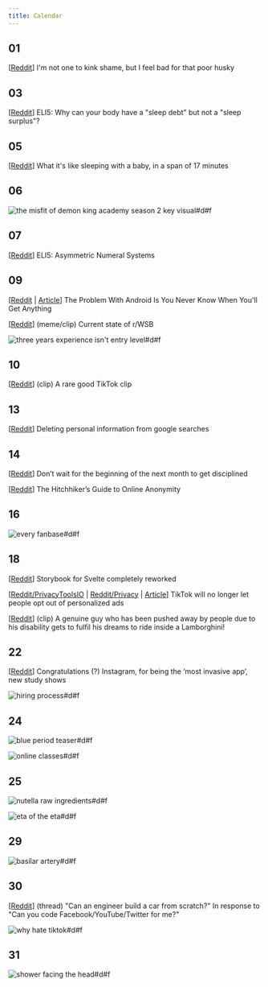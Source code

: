 ```yaml
---
title: Calendar
---
```


## 01

[[Reddit](https://www.reddit.com/r/Cringetopia/comments/luwezx/found_this_on_facebook_poor_dog/)] I'm not one to kink shame, but I feel bad for that poor husky

## 03

[[Reddit](https://www.reddit.com/r/explainlikeimfive/comments/lwmmm9/eli5_why_can_your_body_have_a_sleep_debt_but_not/)] ELI5: Why can your body have a "sleep debt" but not a "sleep surplus"?

## 05

[[Reddit](https://www.reddit.com/r/Wellthatsucks/comments/ly614v/what_its_like_sleeping_with_a_baby/)] What it's like sleeping with a baby, in a span of 17 minutes

## 06

![the misfit of demon king academy season 2 key visual#d#f](https://preview.redd.it/1p7orxl30el61.jpg?width=640&crop=smart&auto=webp&s=e0de23a206dcd5d02d529715c7b1bbc165e6ce5f "[[Reddit](https://www.reddit.com/r/anime/comments/lyz3j8/the_misfit_of_demon_king_academy_s2_visual/)] \"The Misfit of Demon King Academy\" S2 Visual")

## 07

[[Reddit](https://www.reddit.com/r/programming/comments/lzi2vt/after_being_defended_from_google_now_microsoft/gq2lrbw?context=3)] ELI5: Asymmetric Numeral Systems

## 09

[[Reddit](https://www.reddit.com/r/Android/comments/m0vh5o/the_problem_with_android_is_you_never_know_when/) | [Article](https://www.droid-life.com/2021/03/08/the-problem-with-android-is-you-never-know-when-youll-get-anything/)] The Problem With Android Is You Never Know When You'll Get Anything

[[Reddit](https://www.reddit.com/r/wallstreetbets/comments/m14b56/tell_that_bitch_im_coming/)] (meme/clip) Current state of r/WSB

![three years experience isn't entry level#d#f](https://external-preview.redd.it/XuJVbBU1NSDnb2pmoQD6YxZR-yIIMSReu_wyToYemn0.jpg?width=640&crop=smart&auto=webp&s=f7cfecd2e90c51828473b40aef415bcf17818203 "[[Reddit](https://www.reddit.com/r/awfuleverything/comments/m152y3/yep/)] 3-5 yrs experience isn't entry level")

## 10

[[Reddit](https://www.reddit.com/r/TikTokCringe/comments/m1d7d8/how_the_vaccine_works/)] (clip) A rare good TikTok clip

## 13

[[Reddit](https://www.reddit.com/r/privacy/comments/m3xioc/deleting_personal_information_from_google_searches/)] Deleting personal information from google searches

## 14

[[Reddit](https://www.reddit.com/r/getdisciplined/comments/m4uupb/advice_dont_wait_for_the_beginning_of_the_next/)] Don’t wait for the beginning of the next month to get disciplined

[[Reddit](https://www.reddit.com/r/privacy/comments/m4al5g/the_hitchhikers_guide_to_online_anonymity_new/)] The Hitchhiker’s Guide to Online Anonymity

## 16

![every fanbase#d#f](https://i.redd.it/1c5d9mvlidn61.jpg "[[Reddit](https://www.reddit.com/r/Animemes/comments/m66p5b/the_sooner_some_folk_realize_the_better/)] Basically every fanbase, not limited to one thing")

## 18

[[Reddit](https://www.reddit.com/r/sveltejs/comments/m752wp/storybook_for_svelte_completely_reworked/)] Storybook for Svelte completely reworked

[[Reddit/PrivacyToolsIO](https://www.reddit.com/r/privacytoolsIO/comments/m75a61/tiktok_will_no_longer_let_people_opt_out_of/) | [Reddit/Privacy](https://www.reddit.com/r/privacy/comments/m7592b/tiktok_will_no_longer_let_people_opt_out_of/) | [Article](https://www.theverge.com/2021/3/17/22336093/tiktok-mandatory-personalized-ads-privacy-tracking)] TikTok will no longer let people opt out of personalized ads

[[Reddit](https://www.reddit.com/r/MadeMeSmile/comments/m7muvt/a_genuine_guy_who_has_been_pushed_away_by_people/)] (clip) A genuine guy who has been pushed away by people due to his disability gets to fulfil his dreams to ride inside a Lamborghini!

## 22

[[Reddit](https://www.reddit.com/r/technology/comments/mamdvd/instagram_is_most_invasive_app_new_study_shows/)] Congratulations (?) Instagram, for being the ‘most invasive app’, new study shows

![hiring process#d#f](https://preview.redd.it/f8nnhrhaoko61.jpg?width=960&crop=smart&auto=webp&s=13bd528be24d5762d7f4bf02870fc41698756181 "[[Reddit](https://www.reddit.com/r/wholesomememes/comments/mam8us/i_hope_this_happens_to_you_all_the_best/)] Huge props to companies that do this")

## 24

![blue period teaser#d#f](https://external-preview.redd.it/i4QOB2NblOZe33du4EsvGxIXghJr3qVgGRsoACOvz60.jpg?width=960&crop=smart&auto=webp&s=3162c7c6dddff316b7c2f479b9a2fd4f4e68ab34 "[[Reddit](https://www.reddit.com/r/anime/comments/mc7vf7/blue_period_teaser_visual/) | [Original](https://i.imgur.com/7ch3521.jpg)] \"Blue Period\" teaser visual")

![online classes#d#f](https://preview.redd.it/fk9fs0c8azo61.jpg?width=960&crop=smart&auto=webp&s=f9e1f570610fd1d4c1ba418294e64a2a269c097a "[[Reddit](https://www.reddit.com/r/dankmemes/comments/mc5po1/when_will_it_end/)] (meme) When will it end?")

## 25

![nutella raw ingredients#d#f](https://preview.redd.it/m72eb2pu94p61.jpg?width=960&crop=smart&auto=webp&s=82ae4fa1dc0d63529ce6761f0cfc3bdb718effd0 "[[Reddit](https://www.reddit.com/r/interestingasfuck/comments/mcrlpu/no_wonder_nutella_is_so_addictive/)] Ever wonder what Nutella is made of?")

![eta of the eta#d#f](https://preview.redd.it/g7jby5q8f7p61.png?width=960&crop=smart&auto=webp&s=8b3bd7a6b88cadeb42a3be17759f6d1898b769de "[[Reddit](https://www.reddit.com/r/ProgrammerHumor/comments/md2sng/eta_of_the_eta/)] (meme) ETA of the ETA")

## 29

![basilar artery#d#f](https://preview.redd.it/rtv88tvu7vp61.jpg?width=960&crop=smart&auto=webp&s=b4ad6aeb026040bf3f57696bd4684234779a85a2 "[[Reddit](https://www.reddit.com/r/interestingasfuck/comments/mfe7bi/what_a_stroke_looks_like/)] (nsfw) What a (type of) stroke looks like")

## 30

[[Reddit](https://www.reddit.com/r/webdev/comments/mg9tzc/hey_man_can_you_code_something_like_reddit_for_me/)] (thread) "Can an engineer build a car from scratch?" In response to "Can you code Facebook/YouTube/Twitter for me?"

![why hate tiktok#d#f](https://i.redd.it/cinr58cdl2q61.png "[[Reddit](https://www.reddit.com/r/memes/comments/mg4yvm/know_the_facts/)] (meme) Know the facts why TikTok is bad")

## 31

![shower facing the head#d#f](https://preview.redd.it/usepk2h9fbq61.jpg?width=640&crop=smart&auto=webp&s=3727f66e6651e8266d7cfb6dcafc7ff92f17928d "[[Reddit](https://www.reddit.com/r/memes/comments/mh0l1c/rise_up_gang/)] in TIL, the \"correct\" way to shower")
